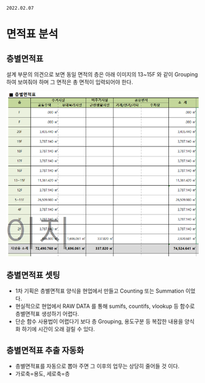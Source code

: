 `2022.02.07`

# 면적표 분석
## 층별면적표
설계 부문의 의견으로 보면 동일 면적의 층은 아래 이미지의 13~15F 와 같이 Grouping 하여 보여줘야 하며 그 면적은 총 면적이 입력되어야 한다.

![](images/2022-02-07-11-30-02.png)

## 층별면적표 셋팅
- 1차 기획은 층별면적표 양식을 현업에서 만들고 Counting 또는 Summation 이었다.
- 현실적으로 현업에서 RAW DATA 를 통해 sumifs, countifs, vlookup 등 함수로 층별면적표 생성하기 어렵다.
- 단순 함수 사용법이 어렵다기 보다 층 Grouping, 용도구분 등 복잡한 내용을 양식화 하기에 시간이 오래 걸릴 수 있다.

## 층별면적표 추출 자동화
- 층별면적표를 자동으로 뽑아 주면 그 이후의 업무는 상당히 줄어들 것 이다.
- 가로축=용도, 세로축=층